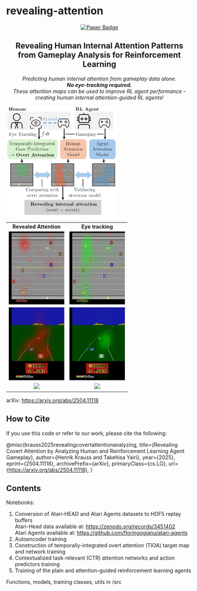 # revealing-attention

<p align="center">
  <a href="https://arxiv.org/pdf/2504.11118" target="_blank">
    <img src="https://img.shields.io/badge/Paper-Revealing%20Human%20Internal%20Attention%20Patterns-blueviolet?style=for-the-badge&logo=arxiv" alt="Paper Badge"/>
  </a>
</p>

<h2 align="center"><b>Revealing Human Internal Attention Patterns from Gameplay Analysis for Reinforcement Learning</b></h2>

<p align="center">
  <i>
    Predicting human internal attention from gameplay data alone.<br>
    <b>No eye-tracking required.</b> <br>
    These attention maps can be used to improve RL agent performance - creating human internal attention-guided RL agents!
  </i>
</p>

<img src="intro.png" width="300"/>

<table>
  <tr>
    <td align="center"><b>Revealed Attention</b></td>
    <td align="center"><b>Eye tracking</b></td>
  </tr>
  <tr>
    <td align="center"><img src="gifs/Smooth/Overlay_Human_CTR_Freeway.gif" width="150"/></td>
    <td align="center"><img src="gifs/Smooth/Overlay_Human_TIOA_Freeway.gif" width="150"/></td>
  </tr>
  <tr>
    <td align="center"><img src="gifs/Smooth/Overlay_Human_CTR_Enduro.gif" width="150"/></td>
    <td align="center"><img src="gifs/Smooth/Overlay_Human_TIOA_Enduro.gif" width="150"/></td>
  </tr>
  <tr>
    <td align="center"><img src="gifs/Smooth/Overlay_Human_CTR_MsPacman.gif" width="150"/></td>
    <td align="center"><img src="gifs/Smooth/Overlay_Human_TIOA_MsPacman.gif" width="150"/></td>
  </tr>
</table>

arXiv: https://arxiv.org/abs/2504.11118
## How to Cite

If you use this code or refer to our work, please cite the following:

@misc{krauss2025revealingcovertattentionanalyzing,
      title={Revealing Covert Attention by Analyzing Human and Reinforcement Learning Agent Gameplay}, 
      author={Henrik Krauss and Takehisa Yairi},
      year={2025},
      eprint={2504.11118},
      archivePrefix={arXiv},
      primaryClass={cs.LG},
      url={https://arxiv.org/abs/2504.11118}, 
}

## Contents

Notebooks:
1. Conversion of Atari-HEAD and Atari Agents datasets to HDF5 replay buffers\
    Atari-Head data available at: https://zenodo.org/records/3451402 \
    Atari Agents available at: https://github.com/floringogianu/atari-agents
2. Autoencoder training
3. Construction of temporally-integrated overt attention (TIOA) target map and network training
4. Contextualized task-relevant (CTR) attention networks and action predictors training
5. Training of the plain and attention-guided reinforcement learning agents

Functions, models, training classes, utils in /src